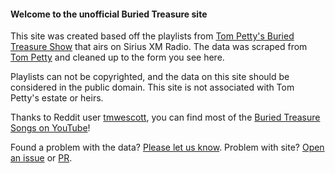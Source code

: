 #### Welcome to the unofficial Buried Treasure site
This site was created based off the playlists from [Tom Petty's Buried Treasure Show](https://www.siriusxm.com/channels/tom-pettys-buried-treasure) that airs on Sirius XM Radio. The data was scraped from [Tom Petty](https://www.tompetty.com) and cleaned up to the form you see here.

Playlists can not be copyrighted, and the data on this site should be considered in the public domain. This site is not associated with Tom Petty's estate or heirs.

Thanks to Reddit user [tmwescott](https://www.reddit.com/user/tmwescott/), you can find most of the [Buried Treasure Songs on YouTube](https://music.youtube.com/playlist?list=PLQa_r4PpsFWoIzlbcltxsFv9d8BrX4nMu)!

Found a problem with the data?  [Please let us know](/ContactUs). Problem with site? [Open an issue](https://github.com/phpfui/TomPettyBuriedTreasure/issues) or [PR](https://github.com/phpfui/TomPettyBuriedTreasure/pulls).

